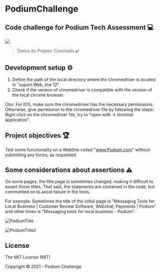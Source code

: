 # PodiumChallenge

## Code challenge for Podium Tech Assessment :computer: 

<img src="https://img.shields.io/static/v1?label=Java&message=Selenium&color=blue&style=for-the-badge&logo=java"/>

> Status do Projeto: Concluido :heavy_check_mark:

## Development setup :gear: 

1) Define the path of the local directory where the chromedriver is located in "suport.Web, line 12". 
2) Check if the version of chromedriver is compatible with the version of the local chrome browser.

Obs: For IOS, make sure the chromedriver has the necessary permissions. Otherwise, give permission to the chromedriver file by following the steps: 
Right click on the chromedriver file, try to "open with -> terminal application".

## Project objectives :trophy: 

Test some functionality on a WebSite called "www.Podium.com" without submitting any forms, as requested.


## Some considerations about assertions :warning:

On some pages, the title page is sometimes changed, making it difficult to assert those titles.
That said, the statements are contained in the code, but commented on to avoid failure in the tests.

For example: 
Sometimes the title of the initial page is "Messaging Tools for Local Business | Customer Review Software, Webchat, Payments | Podium" and other times is "Messaging tools for local business - Podium".

![PodiumTitle](https://user-images.githubusercontent.com/56842956/110227127-cf891980-7ed3-11eb-88a4-e0aaf2452e06.png)

![PodiumTitle2](https://user-images.githubusercontent.com/56842956/110227132-d1eb7380-7ed3-11eb-9e43-56b2b92818b6.png)

## License

The MIT License (MIT)

Copyright ©️ 2021 - Podium Challenge


